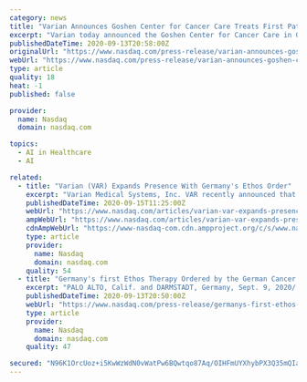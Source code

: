 ```yaml
---
category: news
title: "Varian Announces Goshen Center for Cancer Care Treats First Patient with Ethos® Therapy, Expanding Access to Personalized Cancer Care"
excerpt: "Varian today announced the Goshen Center for Cancer Care in Goshen, Ind., treated its first patient with Ethos™ therapy, marking the first availability of this advanced cancer treatment in the state of Indiana."
publishedDateTime: 2020-09-13T20:58:00Z
originalUrl: "https://www.nasdaq.com/press-release/varian-announces-goshen-center-for-cancer-care-treats-first-patient-with-ethosr"
webUrl: "https://www.nasdaq.com/press-release/varian-announces-goshen-center-for-cancer-care-treats-first-patient-with-ethosr"
type: article
quality: 18
heat: -1
published: false

provider:
  name: Nasdaq
  domain: nasdaq.com

topics:
  - AI in Healthcare
  - AI

related:
  - title: "Varian (VAR) Expands Presence With Germany's Ethos Order"
    excerpt: "Varian Medical Systems, Inc. VAR recently announced that it has received Germany’s first order of Ethos therapy from the German Cancer Center (DKFZ) in Heidelberg. Notably, the first Ethos therapy in Germany is set to be installed and will commence treatment of patients by early 2021."
    publishedDateTime: 2020-09-15T11:25:00Z
    webUrl: "https://www.nasdaq.com/articles/varian-var-expands-presence-with-germanys-ethos-order-2020-09-15"
    ampWebUrl: "https://www.nasdaq.com/articles/varian-var-expands-presence-with-germanys-ethos-order-2020-09-15?amp"
    cdnAmpWebUrl: "https://www-nasdaq-com.cdn.ampproject.org/c/s/www.nasdaq.com/articles/varian-var-expands-presence-with-germanys-ethos-order-2020-09-15?amp"
    type: article
    provider:
      name: Nasdaq
      domain: nasdaq.com
    quality: 54
  - title: "Germany's first Ethos Therapy Ordered by the German Cancer Research Center"
    excerpt: "PALO ALTO, Calif. and DARMSTADT, Germany, Sept. 9, 2020/ PRNewswire/-- Varian today announced the German Cancer Research Center in Heidelberg has ordered Germany's first Ethos™ therapy, an Adaptive Intelligence™ solution."
    publishedDateTime: 2020-09-13T20:50:00Z
    webUrl: "https://www.nasdaq.com/press-release/germanys-first-ethos-therapy-ordered-by-the-german-cancer-research-center-2020-09-09"
    type: article
    provider:
      name: Nasdaq
      domain: nasdaq.com
    quality: 47

secured: "N96K1OrcUoz+i5KwWzWdN0vWatPw6BQwtqo87Aq/OIHFmUYXhybPX3Q35mQIaJ2PnBmYyujONHHskMGKGqI+n0FEdERLesn8WXkwFvsvRx7SshC3kPU/0FCvD1W6BRkSNN7+tQJlfW3Pii2bFTuC51sw0OqZR45Tkh7kzZsqir8TCBrGw29Q78b/bcd8XjUFTeDdqJofad3DPi/CCELGpjZq/FgN8FPeZTz/UyBIWpbmY+sK1nWm9YjQ5hibu76PYOeUNuSNjSFnx/C4XdHn5gS4RTFbrXyVozbpzOege8mHRjaUlRqm8fhGuHRNMUwOfL4VH1Hlx5m5quiuZfvs1c9A/8mLzVijfjXjCG6rVU0=;giQgWxwCpuyjIBVpyr+j5g=="
---
```


